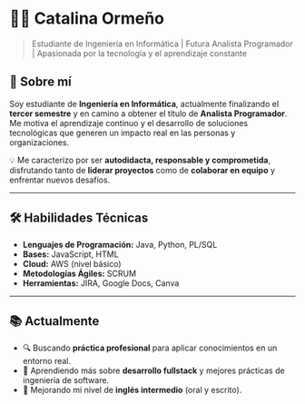 # 👩‍💻 Catalina Ormeño

> Estudiante de Ingeniería en Informática | Futura Analista Programador | Apasionada por la tecnología y el aprendizaje constante

## 🌟 Sobre mí

Soy estudiante de **Ingeniería en Informática**, actualmente finalizando el **tercer semestre** y en camino a obtener el título de **Analista Programador**.  
Me motiva el aprendizaje continuo y el desarrollo de soluciones tecnológicas que generen un impacto real en las personas y organizaciones.

💡 Me caracterizo por ser **autodidacta, responsable y comprometida**, disfrutando tanto de **liderar proyectos** como de **colaborar en equipo** y enfrentar nuevos desafíos.

---

## 🛠️ Habilidades Técnicas

- **Lenguajes de Programación:** Java, Python, PL/SQL  
- **Bases:** JavaScript, HTML  
- **Cloud:** AWS (nivel básico)  
- **Metodologías Ágiles:** SCRUM  
- **Herramientas:** JIRA, Google Docs, Canva

---

## 📚 Actualmente

- 🔍 Buscando **práctica profesional** para aplicar conocimientos en un entorno real.  
- 🚀 Aprendiendo más sobre **desarrollo fullstack** y mejores prácticas de ingeniería de software.  
- 🌱 Mejorando mi nivel de **inglés intermedio** (oral y escrito).